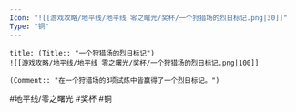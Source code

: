 ```yaml
---
Icon: "![[游戏攻略/地平线/地平线 零之曙光/奖杯/一个狩猎场的烈日标记.png|30]]"
Type: "铜"
---
```

```ad-common-bronze-trophy
title: (Title:: "一个狩猎场的烈日标记")
![[游戏攻略/地平线/地平线 零之曙光/奖杯/一个狩猎场的烈日标记.png|100]]

(Comment:: "在一个狩猎场的3项试炼中皆赢得了一个烈日标记。")
```

#地平线/零之曙光 #奖杯 #铜
